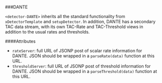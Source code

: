###DANTE

`<detector-DANTE>` inherits all the standard functionality from `xDetectorTemplate` and `setupDetector`.  In addition, DANTE has a secondary TAC data stream, with its own TAC-Rate and TAC-Threshold views in addition to the usual rates and thresholds.

####Attributes

 - `rateServer`: full URL of JSONP post of scalar rate information for DANTE.  JSON should be wrapped in a `parseRate(data)` function at this URL.
 - `thresholdServer`: full URL of JSONP post of threshold information for DANTE.  JSON should be wrapped in a `parseThreshold(data)` function at this URL.

